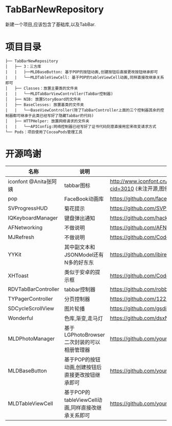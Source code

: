 # TabBarNewRepository
新建一个项目,应该包含了基础库,以及TabBar.

# 项目目录

    ├── TabBarNewRepository
    │   ├── 3：三方库
    |   |   ├──MLDBaseButton: 基于POP的按钮动画,创建按钮后直接更改按钮继承即可
    |   |   └──MLDTableViewCell: 基于POP的tableViewCell动画,同样直接改继承关系即可
    │   ├── Classes：放置主要类的文件夹
    |   |   └──MLDTabBarViewController(TabBar控制器)
    │   ├── NIB: 放置StoryBoard的文件夹
    │   ├── BaseClesses: 放置基类的文件夹
    |   |   └──BaseViewController(除了TabBarController上面的三个控制器其余的控制器都可继承于此类已经写好了隐藏TabBar的代码)
    │   ├── HTTPHelper: 放置网络请求的文件夹
    |   |   └──APIConfig:网络控制器已经写好了证书代码刻意直接用宏来改变请求方式
    └── Pods：项目使用了CocoaPods管理工具

# 开源鸣谢
名称|说明|地址
---|---|---
iconfont @Anita张阿姨| tabbar图标|http://www.iconfont.cn/plus/collections/detail?cid=3010 (未注开源,图侵删)
pop|FaceBook动画库|https://github.com/facebook/pop
SVProgressHUD|菊花提示|https://github.com/SVProgressHUD/SVProgressHUD
IQKeyboardManager|键盘弹出通知|https://github.com/hackiftekhar/IQKeyboardManager
AFNetworking|不做说明|https://github.com/AFNetworking/AFNetworking
MJRefresh|不做说明|https://github.com/CoderMJLee/MJRefresh
YYKit|其中副文本和JSONModel还有N多的好东东|https://github.com/ibireme/YYKit
XHToast|类似于安卓的提示框|https://github.com/CoderZhuXH/XHToast
RDVTabBarController|tabbar控制器|https://github.com/robbdimitrov/RDVTabBarController
TYPagerController|分页控制器|https://github.com/12207480/TYPagerController
SDCycleScrollView|图片轮播|https://github.com/gsdios/SDCycleScrollView
Wonderful|色库,渐变,走马灯|https://github.com/dsxNiubility/Wonderful
MLDPhotoManager|基于LGPhotoBrowser二次封装的可以相册管理器|https://github.com/youngwifemoliy/MLDPhotoManager
MLDBaseButton|基于POP的按钮动画,创建按钮后直接更改按钮继承即可|https://github.com/youngwifemoliy/MLDClass
MLDTableViewCell|基于POP的tableViewCell动画,同样直接改继承关系即可|https://github.com/youngwifemoliy/MLDClass

